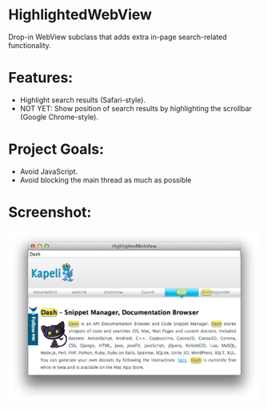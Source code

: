 HighlightedWebView
==================

Drop-in WebView subclass that adds extra in-page search-related functionality.

Features:
=========
* Highlight search results (Safari-style).
* NOT YET: Show position of search results by highlighting the scrollbar (Google Chrome-style).

Project Goals:
==============
* Avoid JavaScript.
* Avoid blocking the main thread as much as possible

Screenshot:
===========
![Screenshot](https://github.com/Kapeli/HighlightedWebView/raw/master/Preview.png)
